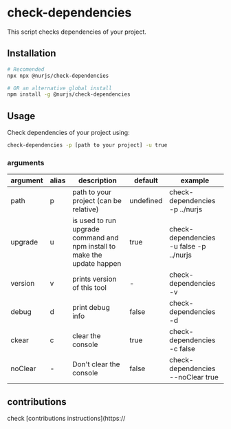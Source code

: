 # check-dependencies

This script checks dependencies of your project.

## Installation

```sh
# Recomended
npx npx @nurjs/check-dependencies

# OR an alternative global install
npm install -g @nurjs/check-dependencies
```

## Usage

Check dependencies of your project using:

```sh
check-dependencies -p [path to your project] -u true
```

### arguments

| argument | alias | description                                                              | default   | example                                 |
| -------- | ----- | ------------------------------------------------------------------------ | --------- | --------------------------------------- |
| path     | p     | path to your project (can be relative)                                   | undefined | check-dependencies -p ../nurjs          |
| upgrade  | u     | is used to run upgrade command and npm install to make the update happen | true      | check-dependencies -u false -p ../nurjs |
| version  | v     | prints version of this tool                                              | -         | check-dependencies -v                   |
| debug    | d     | print debug info                                                         | false     | check-dependencies -d                   |
| ckear    | c     | clear the console                                                        | true      | check-dependencies -c false             |
| noClear  | -     | Don't clear the console                                                  | false     | check-dependencies --noClear true       |

## contributions
check [contributions instructions](https://